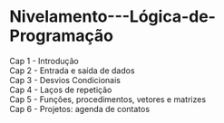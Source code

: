# Nivelamento---Lógica-de-Programação
Cap 1 - Introdução    	   	   
Cap 2 - Entrada e saída de dados    	   	   
Cap 3 - Desvios Condicionais    	   	   
Cap 4 - Laços de repetição    	   	   
Cap 5 - Funções, procedimentos, vetores e matrizes    	   	   
Cap 6 - Projetos: agenda de contatos
